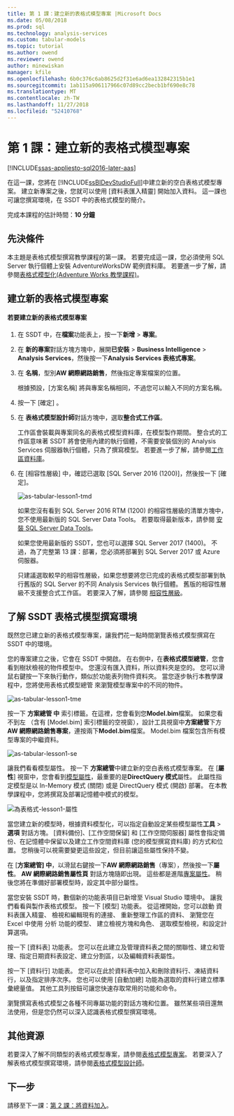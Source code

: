 ```yaml
---
title: 第 1 課：建立新的表格式模型專案 |Microsoft Docs
ms.date: 05/08/2018
ms.prod: sql
ms.technology: analysis-services
ms.custom: tabular-models
ms.topic: tutorial
ms.author: owend
ms.reviewer: owend
author: minewiskan
manager: kfile
ms.openlocfilehash: 6b0c376c6ab8625d2f31e6ad6ea132842315b1e1
ms.sourcegitcommit: 1ab115a906117966c07d89cc2becb1bf690e8c78
ms.translationtype: MT
ms.contentlocale: zh-TW
ms.lasthandoff: 11/27/2018
ms.locfileid: "52410768"
---
```

# <a name="lesson-1-create-a-new-tabular-model-project"></a>第 1 課：建立新的表格式模型專案
[!INCLUDE[ssas-appliesto-sql2016-later-aas](../includes/ssas-appliesto-sql2016-later-aas.md)]

在這一課，您將在 [!INCLUDE[ssBIDevStudioFull](../includes/ssbidevstudiofull-md.md)]中建立新的空白表格式模型專案。 建立新專案之後，您就可以使用 [資料表匯入精靈] 開始加入資料。 這一課也可讓您撰寫環境，在 SSDT 中的表格式模型的簡介。  
  
完成本課程的估計時間：**10 分鐘**  
  
## <a name="prerequisites"></a>先決條件  
本主題是表格式模型撰寫教學課程的第一課。 若要完成這一課，您必須使用 SQL Server 執行個體上安裝 AdventureWorksDW 範例資料庫。 若要進一步了解，請參閱[表格式模型化&#40;Adventure Works 教學課程&#41;](../analysis-services/tabular-modeling-adventure-works-tutorial.md)。  
  
## <a name="create-a-new-tabular-model-project"></a>建立新的表格式模型專案  
  
#### <a name="to-create-a-new-tabular-model-project"></a>若要建立新的表格式模型專案  
  
1.  在 SSDT 中，在**檔案**功能表上，按一下**新增** > **專案**。  
  
2.  在 **新的專案**對話方塊方塊中，展開**已安裝** > **Business Intelligence** > **Analysis Services**，然後按一下**Analysis Services 表格式專案**。  
  
3.  在 **名稱**，型別**AW 網際網路銷售**，然後指定專案檔案的位置。  
  
    根據預設，[方案名稱] 將與專案名稱相同，不過您可以輸入不同的方案名稱。  
  
4.  按一下 [確定] 。  
  
5.  在 **表格式模型設計師**對話方塊中，選取**整合式工作區**。  
  
    工作區會裝載與專案同名的表格式模型資料庫，在模型製作期間。 整合式的工作區意味著 SSDT 將會使用內建的執行個體，不需要安裝個別的 Analysis Services 伺服器執行個體，只為了撰寫模型。 若要進一步了解，請參閱[工作區資料庫](../analysis-services/tabular-models/workspace-database-ssas-tabular.md)。
      
6.  在 [相容性層級] 中，確認已選取 [SQL Server 2016 (1200)]，然後按一下 [確定]。   
 
    ![as-tabular-lesson1-tmd](../analysis-services/media/as-tabular-lesson1-tmd.png)
      
    如果您沒有看到 SQL Server 2016 RTM (1200) 的相容性層級的清單方塊中，您不使用最新版的 SQL Server Data Tools。 若要取得最新版本，請參閱 [安裝 SQL Server Data Tools](https://docs.microsoft.com/sql/ssdt/download-sql-server-data-tools-ssdt)。  

    如果您使用最新版的 SSDT，您也可以選擇 SQL Server 2017 (1400)。 不過，為了完整第 13 課：部署，您必須將部署到 SQL Server 2017 或 Azure 伺服器。
      
    只建議選取較早的相容性層級，如果您想要將您已完成的表格式模型部署到執行舊版的 SQL Server 的不同 Analysis Services 執行個體。 舊版的相容性層級不支援整合式工作區。 若要深入了解，請參閱 [相容性層級](../analysis-services/tabular-models/compatibility-level-for-tabular-models-in-analysis-services.md)。   
  
## <a name="understanding-the-ssdt-tabular-model-authoring-environment"></a>了解 SSDT 表格式模型撰寫環境  
既然您已建立新的表格式模型專案，讓我們花一點時間瀏覽表格式模型撰寫在 SSDT 中的環境。  
  
您的專案建立之後，它會在 SSDT 中開啟。 在右側中，在**表格式模型總管**，您會看到樹狀檢視的物件模型中。 您還沒有匯入資料，所以資料夾是空的。 您可以滑鼠右鍵按一下來執行動作，類似於功能表列物件資料夾。 當您逐步執行本教學課程中，您將使用表格式模型總管 來瀏覽模型專案中的不同的物件。

![as-tabular-lesson1-tme](../analysis-services/media/as-tabular-lesson1-tme.png)

按一下 **方案總管 中** 索引標籤。在這裡，您會看到您**Model.bim**檔案。 如果您看不到左 （含有 [Model.bim] 索引標籤的空視窗），設計工具視窗中**方案總管**下方**AW 網際網路銷售專案**，連按兩下**Model.bim**檔案。 Model.bim 檔案包含所有模型專案的中繼資料。 

![as-tabular-lesson1-se](../analysis-services/media/as-tabular-lesson1-se.png)
  
讓我們看看模型屬性。 按一下 **方案總管**中建立新的空白表格式模型專案。 在 [**屬性**] 視窗中，您會看到[模型屬性](../analysis-services/tabular-models/model-properties-ssas-tabular.md)，最重要的是**DirectQuery 模式**屬性。 此屬性指定模型是以 In-Memory 模式 (關閉) 或是 DirectQuery 模式 (開啟) 部署。 在本教學課程中，您將撰寫及部署記憶體中模式的模型。

![為表格式-lesson1-屬性](../analysis-services/media/as-tabular-lesson1-properties.png)
  
當您建立新的模型時，根據資料模型化，可以指定自動設定某些模型屬性**工具** > **選項** 對話方塊。 [資料備份]、[工作空間保留] 和 [工作空間伺服器] 屬性會指定備份、在記憶體中保留以及建立工作空間資料庫 (您的模型撰寫資料庫) 的方式和位置。 您稍後可以視需要變更這些設定，但目前讓這些屬性保持不變。  

在 [**方案總管] 中**，以滑鼠右鍵按一下**AW 網際網路銷售**（專案），然後按一下**屬性**。 **AW 網際網路銷售屬性頁** 對話方塊隨即出現。 這些都是進階[專案屬性](../analysis-services/tabular-models/project-properties-ssas-tabular.md)。 稍後您將在準備好部署模型時，設定其中部分屬性。  
  
當您安裝 SSDT 時，數個新的功能表項目已新增至 Visual Studio 環境中。 讓我們看看與製作表格式模型。 按一下 [模型] 功能表。 從這裡開始，您可以啟動 資料表匯入精靈、 檢視和編輯現有的連接、 重新整理工作區的資料、 瀏覽您在 Excel 中使用 分析 功能的模型、 建立檢視方塊和角色、 選取模型檢視，和設定計算選項。  
  
按一下 [資料表] 功能表。 您可以在此建立及管理資料表之間的關聯性、建立和管理、指定日期資料表設定、建立分割區，以及編輯資料表屬性。  
  
按一下 [資料行] 功能表。 您可以在此於資料表中加入和刪除資料行、凍結資料行，以及指定排序次序。 您也可以使用 [自動加總] 功能為選取的資料行建立標準彙總量值。 其他工具列按鈕可讓您快速存取常用的功能和命令。  
  
瀏覽撰寫表格式模型之各種不同專屬功能的對話方塊和位置。 雖然某些項目還無法使用，但是您仍然可以深入認識表格式模型撰寫環境。  


## <a name="additional-resources"></a>其他資源
若要深入了解不同類型的表格式模型專案，請參閱[表格式模型專案](../analysis-services/tabular-models/tabular-model-projects-ssas-tabular.md)。 若要深入了解表格式模型撰寫環境，請參閱[表格式模型設計師](../analysis-services/tabular-models/tabular-model-designer-ssas.md)。  
  

## <a name="whats-next"></a>下一步
請移至下一課：[第 2 課：將資料加入](../analysis-services/lesson-2-add-data.md)。

  
  
  
